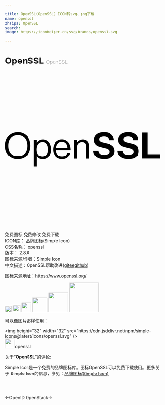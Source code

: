 ```yaml
---

title: OpenSSL(OpenSSL) ICON转svg、png下载
name: openssl
zhTips: OpenSSL
search: 
image: https://iconhelper.cn/svg/brands/openssl.svg

---
```


# OpenSSL  <small style="font-size: 60%;font-weight: 100">OpenSSL</small>

<div id="svg" class="svg-wrap">
<svg role="img" viewBox="0 0 24 24" xmlns="http://www.w3.org/2000/svg"><title>OpenSSL icon</title><path d="M1.961,13.532c-0.303,0-0.575-0.052-0.818-0.157c-0.243-0.105-0.448-0.25-0.616-0.437 c-0.168-0.187-0.298-0.408-0.389-0.664C0.046,12.018,0,11.741,0,11.442c0-0.299,0.046-0.576,0.137-0.832 c0.091-0.256,0.221-0.477,0.389-0.664C0.695,9.759,0.9,9.613,1.143,9.508c0.243-0.105,0.516-0.157,0.818-0.157 c0.303,0,0.575,0.052,0.818,0.157c0.243,0.105,0.448,0.25,0.616,0.437c0.168,0.187,0.298,0.408,0.389,0.664 c0.091,0.256,0.137,0.533,0.137,0.832c0,0.299-0.046,0.576-0.137,0.832c-0.092,0.256-0.221,0.477-0.389,0.664 c-0.168,0.187-0.374,0.333-0.616,0.437C2.536,13.479,2.264,13.532,1.961,13.532z M1.961,13.089c0.235,0,0.443-0.042,0.622-0.126 s0.331-0.199,0.454-0.345c0.123-0.146,0.216-0.319,0.277-0.521c0.062-0.202,0.092-0.42,0.092-0.656 c0-0.235-0.031-0.454-0.092-0.656c-0.062-0.202-0.154-0.376-0.277-0.524c-0.123-0.148-0.275-0.263-0.454-0.347 S2.197,9.789,1.961,9.789c-0.235,0-0.443,0.042-0.622,0.126c-0.179,0.084-0.331,0.2-0.454,0.347 c-0.123,0.148-0.216,0.322-0.277,0.524c-0.062,0.202-0.092,0.42-0.092,0.656c0,0.235,0.031,0.454,0.092,0.656 c0.062,0.202,0.154,0.375,0.277,0.521c0.123,0.146,0.275,0.261,0.454,0.345C1.519,13.047,1.726,13.089,1.961,13.089z M4.455,10.551 h0.454v0.409H4.92c0.108-0.149,0.237-0.266,0.387-0.35c0.149-0.084,0.331-0.126,0.544-0.126c0.183,0,0.351,0.035,0.504,0.104 c0.153,0.069,0.284,0.168,0.392,0.297c0.108,0.129,0.193,0.289,0.255,0.479c0.062,0.191,0.092,0.405,0.092,0.644 c0,0.232-0.029,0.442-0.087,0.63c-0.058,0.189-0.141,0.349-0.249,0.482c-0.108,0.133-0.241,0.234-0.398,0.305 c-0.157,0.071-0.333,0.106-0.527,0.106c-0.198,0-0.37-0.032-0.516-0.095c-0.146-0.063-0.278-0.174-0.398-0.331H4.909v1.557H4.455 V10.551z M5.8,13.151c0.138,0,0.26-0.029,0.364-0.087c0.105-0.058,0.191-0.137,0.261-0.238c0.069-0.101,0.12-0.22,0.154-0.359 c0.034-0.138,0.05-0.289,0.05-0.454c0-0.161-0.017-0.311-0.05-0.451c-0.034-0.14-0.085-0.261-0.154-0.364 c-0.069-0.103-0.155-0.183-0.258-0.241c-0.103-0.058-0.223-0.087-0.361-0.087c-0.157,0-0.294,0.03-0.412,0.09 c-0.118,0.06-0.214,0.142-0.289,0.247c-0.075,0.105-0.131,0.226-0.168,0.364c-0.037,0.138-0.056,0.286-0.056,0.443 c0,0.157,0.017,0.305,0.05,0.443c0.034,0.138,0.087,0.259,0.16,0.361c0.073,0.103,0.167,0.184,0.283,0.244 C5.49,13.121,5.632,13.151,5.8,13.151z M8.837,13.526c-0.22,0-0.417-0.04-0.591-0.12c-0.174-0.08-0.32-0.19-0.44-0.328 c-0.12-0.138-0.211-0.3-0.275-0.485c-0.064-0.185-0.095-0.382-0.095-0.591c0-0.209,0.033-0.406,0.098-0.591 c0.065-0.185,0.159-0.346,0.28-0.485c0.121-0.138,0.266-0.247,0.434-0.328c0.168-0.08,0.355-0.12,0.56-0.12 c0.217,0,0.408,0.04,0.574,0.12c0.166,0.08,0.305,0.192,0.417,0.336c0.112,0.144,0.197,0.316,0.255,0.516 c0.058,0.2,0.087,0.419,0.087,0.658H7.901c0.007,0.146,0.034,0.282,0.078,0.409c0.045,0.127,0.106,0.237,0.185,0.331 c0.078,0.093,0.174,0.166,0.286,0.219c0.112,0.052,0.241,0.078,0.387,0.078c0.213,0,0.387-0.049,0.521-0.148 c0.134-0.099,0.228-0.247,0.28-0.445h0.443c-0.067,0.314-0.209,0.555-0.426,0.723C9.438,13.442,9.165,13.526,8.837,13.526z M8.809,10.837c-0.134,0-0.254,0.023-0.359,0.07c-0.105,0.047-0.193,0.112-0.266,0.196c-0.073,0.084-0.133,0.183-0.179,0.297 c-0.047,0.114-0.078,0.236-0.092,0.367h1.743c-0.015-0.291-0.094-0.519-0.238-0.684C9.273,10.919,9.07,10.837,8.809,10.837z M11.12,10.932h0.011c0.105-0.138,0.231-0.247,0.378-0.328c0.148-0.08,0.328-0.12,0.541-0.12c0.303,0,0.541,0.079,0.714,0.238 c0.174,0.159,0.261,0.389,0.261,0.692v2.034h-0.454v-1.995c0-0.191-0.058-0.336-0.174-0.437c-0.116-0.101-0.276-0.151-0.482-0.151 c-0.116,0-0.222,0.02-0.319,0.059c-0.097,0.039-0.181,0.093-0.252,0.163c-0.071,0.069-0.126,0.153-0.165,0.252 c-0.039,0.099-0.059,0.208-0.059,0.328v1.782h-0.454v-2.897h0.454V10.932z M15.409,13.53c-0.549,0-0.972-0.116-1.271-0.347 c-0.299-0.231-0.456-0.561-0.47-0.989h0.8c0.03,0.244,0.116,0.418,0.259,0.521c0.143,0.103,0.359,0.155,0.648,0.155 c0.105,0,0.205-0.009,0.299-0.028c0.094-0.019,0.177-0.049,0.248-0.09c0.071-0.041,0.129-0.095,0.172-0.161 c0.043-0.066,0.065-0.146,0.065-0.24c0-0.098-0.024-0.178-0.07-0.242c-0.047-0.064-0.114-0.117-0.2-0.161 c-0.086-0.043-0.191-0.081-0.313-0.113c-0.122-0.032-0.26-0.065-0.414-0.099c-0.18-0.041-0.354-0.087-0.521-0.138 c-0.167-0.051-0.314-0.119-0.44-0.206c-0.126-0.086-0.227-0.197-0.304-0.332c-0.077-0.135-0.116-0.308-0.116-0.518 c0-0.199,0.038-0.374,0.116-0.524c0.077-0.15,0.184-0.276,0.321-0.378c0.137-0.101,0.3-0.178,0.487-0.228 c0.188-0.051,0.394-0.076,0.62-0.076c0.454,0,0.82,0.107,1.096,0.321c0.276,0.214,0.429,0.526,0.459,0.935h-0.783 c-0.023-0.203-0.105-0.355-0.248-0.456c-0.143-0.101-0.319-0.152-0.53-0.152c-0.222,0-0.398,0.043-0.53,0.13 c-0.132,0.086-0.197,0.201-0.197,0.344c0,0.083,0.018,0.151,0.054,0.206c0.036,0.055,0.09,0.102,0.163,0.144 c0.073,0.041,0.164,0.077,0.273,0.107c0.109,0.03,0.238,0.062,0.389,0.096c0.207,0.045,0.401,0.095,0.583,0.149 c0.182,0.055,0.342,0.127,0.479,0.217c0.137,0.09,0.245,0.205,0.324,0.344c0.079,0.139,0.118,0.318,0.118,0.535 c0,0.203-0.039,0.384-0.118,0.544c-0.079,0.16-0.188,0.293-0.327,0.4c-0.139,0.107-0.304,0.189-0.496,0.245 C15.843,13.501,15.635,13.53,15.409,13.53z M19.168,13.53c-0.549,0-0.972-0.116-1.271-0.347s-0.456-0.561-0.47-0.989h0.8 c0.03,0.244,0.116,0.418,0.259,0.521c0.143,0.103,0.359,0.155,0.648,0.155c0.105,0,0.205-0.009,0.299-0.028 c0.094-0.019,0.177-0.049,0.248-0.09c0.071-0.041,0.129-0.095,0.172-0.161c0.043-0.066,0.065-0.146,0.065-0.24 c0-0.098-0.024-0.178-0.07-0.242c-0.047-0.064-0.114-0.117-0.2-0.161c-0.086-0.043-0.191-0.081-0.313-0.113 c-0.122-0.032-0.26-0.065-0.414-0.099c-0.18-0.041-0.354-0.087-0.521-0.138c-0.167-0.051-0.314-0.119-0.44-0.206 c-0.126-0.086-0.227-0.197-0.304-0.332c-0.077-0.135-0.116-0.308-0.116-0.518c0-0.199,0.038-0.374,0.116-0.524 c0.077-0.15,0.184-0.276,0.321-0.378c0.137-0.101,0.3-0.178,0.487-0.228c0.188-0.051,0.394-0.076,0.62-0.076 c0.454,0,0.82,0.107,1.096,0.321c0.276,0.214,0.429,0.526,0.459,0.935h-0.783c-0.023-0.203-0.105-0.355-0.248-0.456 c-0.143-0.101-0.319-0.152-0.53-0.152c-0.222,0-0.398,0.043-0.53,0.13c-0.132,0.086-0.197,0.201-0.197,0.344 c0,0.083,0.018,0.151,0.054,0.206c0.036,0.055,0.09,0.102,0.163,0.144c0.073,0.041,0.164,0.077,0.273,0.107 c0.109,0.03,0.238,0.062,0.389,0.096c0.207,0.045,0.401,0.095,0.583,0.149c0.182,0.055,0.342,0.127,0.479,0.217 c0.137,0.09,0.245,0.205,0.324,0.344c0.079,0.139,0.118,0.318,0.118,0.535c0,0.203-0.039,0.384-0.118,0.544 c-0.079,0.16-0.188,0.293-0.327,0.4c-0.139,0.107-0.304,0.189-0.496,0.245C19.602,13.501,19.393,13.53,19.168,13.53z M21.29,9.41 h0.817v3.347H24v0.682h-2.71V9.41z"/></svg>
</div>
<detail full-name='openssl'></detail>

<div class="detail-page">
<p>
<span><span class="badge-success badge">免费图标</span> <span class="badge-success badge">免费修改</span>  <span class="badge-success badge">免费下载</span> </span>
<br/>
<span>
ICON库：
<span class="badge-secondary badge">品牌图标(Simple Icon)</span> 
</span>
<br/>
<span>
CSS名称：
<span class="badge-secondary badge">openssl</span> 
</span>

<br/>
<span>
版本：
<span class="badge-secondary badge">2.8.0</span> 
</span>
<br/>
<span>图标来源/作者：<span class="badge-light badge">Simple Icon</span></span> 
<br/>
<span class="zh-detail">中文描述：<span class="badge-primary badge">OpenSSL</span><span class="help-link"><span>帮助改进</span>(<a href="https://gitee.com/liuwave/icon-helper/edit/master/json/brands/openssl.json" target="_blank" rel="noopener noreferrer">gitee</a><a href="https://github.com/liuwave/icon-helper/edit/master/json/brands/openssl.json" target="_blank" rel="noopener noreferrer">github</a></span>)</span><br/>
</p>
</div><div class="description description alert alert-light"><p>图标来源地址：<a href="https://www.openssl.org/" target="_blank" rel="noopener noreferrer">https://www.openssl.org/</a></p></div>
<div class="alert alert-dark">
<img height="21" width="21" src="https://cdn.jsdelivr.net/npm/simple-icons@latest/icons/openssl.svg" />
<img height="24" width="24" src="https://cdn.jsdelivr.net/npm/simple-icons@latest/icons/openssl.svg" />
<img height="32" width="32" src="https://cdn.jsdelivr.net/npm/simple-icons@latest/icons/openssl.svg" />
<img height="48" width="48" src="https://cdn.jsdelivr.net/npm/simple-icons@latest/icons/openssl.svg" />
<img height="64" width="64" src="https://cdn.jsdelivr.net/npm/simple-icons@latest/icons/openssl.svg" />
<img height="96" width="96" src="https://cdn.jsdelivr.net/npm/simple-icons@latest/icons/openssl.svg" />

</div>
<div>
  <p>可以像图片那样使用：    
  </p>
  <div class="alert alert-primary" style="font-size: 14px">
    &lt;img height="32" width="32" src="https://cdn.jsdelivr.net/npm/simple-icons@latest/icons/openssl.svg" /&gt;
    <copy-btn content='<img height="32" width="32" src="https://cdn.jsdelivr.net/npm/simple-icons@latest/icons/openssl.svg" />'></copy-btn>
  </div>
  <div class="alert alert-secondary">
    <img height="32" width="32" src="https://cdn.jsdelivr.net/npm/simple-icons@latest/icons/openssl.svg" />openssl
    <copy-btn content="openssl" btn-title="复制图标名称"></copy-btn>
  </div>
</div>
<div class="icon-detail__container">
<p>关于“<b>OpenSSL</b>”的评论:</p>
</div>
<Vssue title="关于“OpenSSL”的评论" />
<div><p>Simple Icon是一个免费的品牌图标库。图标OpenSSL可以免费下载使用。更多关于  Simple Icon的信息，参见：<a target="_blank" href="https://iconhelper.cn/brands.html">品牌图标(Simple Icon)</a>
</p></div>


<div style="padding:2rem 0 " class="page-nav"><p class="inner"><span class="prev">←<router-link to="/icon/openid.html">OpenID</router-link></span> <span class="next"><router-link to="/icon/openstack.html">OpenStack</router-link>→</span></p></div>
